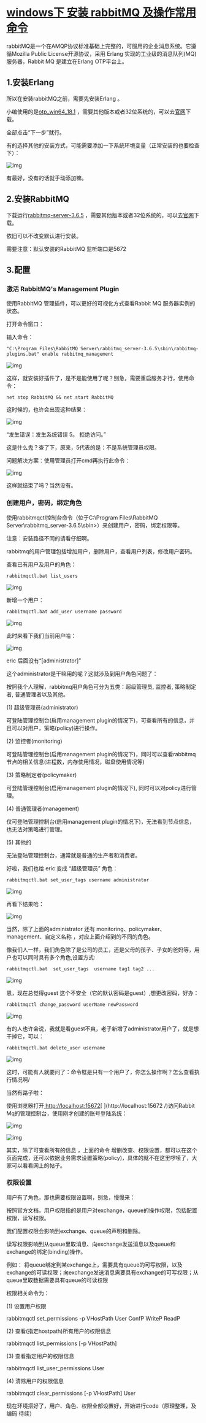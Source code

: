 # [windows下 安装 rabbitMQ 及操作常用命令](https://www.cnblogs.com/ericli-ericli/p/5902270.html)

rabbitMQ是一个在AMQP协议标准基础上完整的，可服用的企业消息系统。它遵循Mozilla Public License开源协议，采用 Erlang 实现的工业级的消息队列(MQ)服务器，Rabbit MQ 是建立在Erlang OTP平台上。

## 1.安装Erlang 

所以在安装rabbitMQ之前，需要先安装Erlang 。

小编使用的是[otp_win64_18.1](https://pan.baidu.com/s/1c2826rA) ，需要其他版本或者32位系统的，可以去[官网](http://www.erlang.org/downloads)下载。

全部点击“下一步”就行。

有的选择其他的安装方式，可能需要添加一下系统环境变量（正常安装的也要检查下）：

![img](https://images2015.cnblogs.com/blog/784082/201609/784082-20160923235447637-1807926011.png)

有最好，没有的话就手动添加嘛。

## 2.安装RabbitMQ

下载运行[rabbitmq-server-3.6.5](https://pan.baidu.com/s/1cqpG0u) ，需要其他版本或者32位系统的，可以去[官网](http://www.rabbitmq.com/download.html)下载。

依旧可以不改变默认进行安装。

需要注意：默认安装的RabbitMQ 监听端口是5672

## 3.配置

### 激活 RabbitMQ's Management Plugin

使用RabbitMQ 管理插件，可以更好的可视化方式查看Rabbit MQ 服务器实例的状态。

打开命令窗口：

输入命令：

```
"C:\Program Files\RabbitMQ Server\rabbitmq_server-3.6.5\sbin\rabbitmq-plugins.bat" enable rabbitmq_management
```

![img](https://images2015.cnblogs.com/blog/784082/201609/784082-20160924000520059-1488931520.png)

这样，就安装好插件了，是不是能使用了呢？别急，需要重启服务才行，使用命令：

```
net stop RabbitMQ && net start RabbitMQ
```

这时候的，也许会出现这种结果：

![img](https://images2015.cnblogs.com/blog/784082/201609/784082-20160924001111465-1934628397.png)

“发生错误：发生系统错误 5。 拒绝访问。”

这是什么鬼？查了下，原来，5代表的是：不是系统管理员权限。

问题解决方案：使用管理员打开cmd再执行此命令：

![img](https://images2015.cnblogs.com/blog/784082/201609/784082-20160924001344449-518927811.png)

这样就结束了吗？当然没有。

### 创建用户，密码，绑定角色

使用rabbitmqctl控制台命令（位于C:\Program Files\RabbitMQ Server\rabbitmq_server-3.6.5\sbin>）来创建用户，密码，绑定权限等。

注意：安装路径不同的请看仔细啊。

rabbitmq的用户管理包括增加用户，删除用户，查看用户列表，修改用户密码。

查看已有用户及用户的角色：

```
rabbitmqctl.bat list_users
```

![img](https://images2015.cnblogs.com/blog/784082/201609/784082-20160924001810231-489339837.png)

新增一个用户：

```
rabbitmqctl.bat add_user username password
```

![img](https://images2015.cnblogs.com/blog/784082/201609/784082-20160924002317996-1750317042.png)

 

此时来看下我们当前用户哈：

![img](https://images2015.cnblogs.com/blog/784082/201609/784082-20160924002417481-667312419.png)

eric 后面没有“[administrator]”

这个administrator是干嘛用的呢？这就涉及到用户角色问题了：

按照我个人理解，rabbitmq用户角色可分为五类：超级管理员, 监控者, 策略制定者, 普通管理者以及其他。

(1) 超级管理员(administrator)

可登陆管理控制台(启用management plugin的情况下)，可查看所有的信息，并且可以对用户，策略(policy)进行操作。

(2) 监控者(monitoring)

可登陆管理控制台(启用management plugin的情况下)，同时可以查看rabbitmq节点的相关信息(进程数，内存使用情况，磁盘使用情况等) 

(3) 策略制定者(policymaker)

可登陆管理控制台(启用management plugin的情况下), 同时可以对policy进行管理。

(4) 普通管理者(management)

仅可登陆管理控制台(启用management plugin的情况下)，无法看到节点信息，也无法对策略进行管理。

(5) 其他的

无法登陆管理控制台，通常就是普通的生产者和消费者。

 

好啦，我们也给 eric 变成 “超级管理员” 角色：

```
rabbitmqctl.bat set_user_tags username administrator
```

![img](https://images2015.cnblogs.com/blog/784082/201609/784082-20160924003014246-2015422375.png)

再看下结果哈：

![img](https://images2015.cnblogs.com/blog/784082/201609/784082-20160924003047621-1862534375.png)

当然，除了上面的administrator 还有 monitoring、policymaker、management、自定义名称 ，对应上面介绍到的不同的角色。

像我们人一样，我们角色除了是公司的员工，还是父母的孩子、子女的爸妈等，用户也可以同时具有多个角色,设置方式:

```
rabbitmqctl.bat  set_user_tags  username tag1 tag2 ...
```

![img](https://images2015.cnblogs.com/blog/784082/201609/784082-20160924005224668-1215172795.png)

 

 

恩，现在总觉得guest 这个不安全（它的默认密码是guest）,想更改密码，好办：

```
rabbitmqctl change_password userName newPassword
```

![img](https://images2015.cnblogs.com/blog/784082/201609/784082-20160924003352168-1350202979.png)

 

有的人也许会说，我就是看guest不爽，老子新增了administrator用户了，就是想干掉它，可以：

```
rabbitmqctl.bat delete_user username
```

![img](https://images2015.cnblogs.com/blog/784082/201609/784082-20160924003722731-332310837.png)

 

 这时，可能有人就要问了：命令框是只有一个用户了，你怎么操作啊？怎么查看执行情况啊/

 当然有路子啦：

使用浏览器打开[ http://localhost:15672](http://localhost:15672/)[ ](http://localhost:15672 /)访问Rabbit Mq的管理控制台，使用刚才创建的账号登陆系统：

 ![img](https://images2015.cnblogs.com/blog/784082/201609/784082-20160924004023387-110874920.png)

![img](https://images2015.cnblogs.com/blog/784082/201609/784082-20160924004035121-53385779.png)

 

其实，除了可查看所有的信息 ，上面的命令 增删改查、权限设置，都可以在这个页面完成，还可以依据业务需求设置策略(policy)，具体的就不在这里啰嗦了，大家可以看看网上的帖子。

### 权限设置

用户有了角色，那也需要权限设置啊，别急，慢慢来：

按照官方文档，用户权限指的是用户对exchange，queue的操作权限，包括配置权限，读写权限。

我们配置权限会影响到exchange、queue的声明和删除。

读写权限影响到从queue里取消息、向exchange发送消息以及queue和exchange的绑定(binding)操作。

例如： 将queue绑定到某exchange上，需要具有queue的可写权限，以及exchange的可读权限；向exchange发送消息需要具有exchange的可写权限；从queue里取数据需要具有queue的可读权限

 

权限相关命令为：

(1) 设置用户权限

rabbitmqctl  set_permissions  -p  VHostPath  User  ConfP  WriteP  ReadP

(2) 查看(指定hostpath)所有用户的权限信息

rabbitmqctl  list_permissions  [-p  VHostPath]

(3) 查看指定用户的权限信息

rabbitmqctl  list_user_permissions  User

(4)  清除用户的权限信息

rabbitmqctl  clear_permissions  [-p VHostPath]  User

 

现在环境搭好了，用户、角色、权限全部设置好，开始进行code（原理整理，及编码 待续）